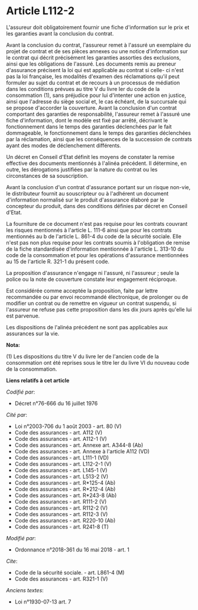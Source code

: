 # Article L112-2

L'assureur doit obligatoirement fournir une fiche d'information sur le prix et les garanties avant la conclusion du contrat. 

Avant la conclusion du contrat, l'assureur remet à l'assuré un exemplaire du projet de contrat et de ses pièces annexes ou
une notice d'information sur le contrat qui décrit précisément les garanties assorties des exclusions, ainsi que les
obligations de l'assuré. Les documents remis au preneur d'assurance précisent la loi qui est applicable au contrat si celle-
ci n'est pas la loi française, les modalités d'examen des réclamations qu'il peut formuler au sujet du contrat et de recours
à un processus de médiation dans les conditions prévues au titre V du livre Ier du code de la consommation (1), sans
préjudice pour lui d'intenter une action en justice, ainsi que l'adresse du siège social et, le cas échéant, de la succursale
qui se propose d'accorder la couverture. Avant la conclusion d'un contrat comportant des garanties de responsabilité,
l'assureur remet à l'assuré une fiche d'information, dont le modèle est fixé par arrêté, décrivant le fonctionnement dans le
temps des garanties déclenchées par le fait dommageable, le fonctionnement dans le temps des garanties déclenchées par la
réclamation, ainsi que les conséquences de la succession de contrats ayant des modes de déclenchement différents. 

Un décret en Conseil d'Etat définit les moyens de constater la remise effective des documents mentionnés à l'alinéa
précédent. Il détermine, en outre, les dérogations justifiées par la nature du contrat ou les circonstances de sa
souscription. 

Avant la conclusion d'un contrat d'assurance portant sur un risque non-vie, le distributeur fournit au souscripteur ou à
l'adhérent un document d'information normalisé sur le produit d'assurance élaboré par le concepteur du produit, dans des
conditions définies par décret en Conseil d'Etat. 

La fourniture de ce document n'est pas requise pour les contrats couvrant les risques mentionnés à l'article L. 111-6 ainsi
que pour les contrats mentionnés au b de l'article L. 861-4 du code de la sécurité sociale. Elle n'est pas non plus requise
pour les contrats soumis à l'obligation de remise de la fiche standardisée d'information mentionnée à l'article L. 313-10 du
code de la consommation et pour les opérations d'assurance mentionnées au 15 de l'article R. 321-1 du présent code. 

La proposition d'assurance n'engage ni l'assuré, ni l'assureur ; seule la police ou la note de couverture constate leur
engagement réciproque. 

Est considérée comme acceptée la proposition, faite par lettre recommandée ou par envoi recommandé électronique, de prolonger
ou de modifier un contrat ou de remettre en vigueur un contrat suspendu, si l'assureur ne refuse pas cette proposition dans
les dix jours après qu'elle lui est parvenue. 

Les dispositions de l'alinéa précédent ne sont pas applicables aux assurances sur la vie.

**Nota:**

(1) Les dispositions du titre V du livre Ier de l'ancien code de la consommation ont été reprises sous le titre Ier du livre
VI du nouveau code de la consommation.

**Liens relatifs à cet article**

_Codifié par_:

  - Décret n°76-666 du 16 juillet 1976

_Cité par_:

  - Loi n°2003-706 du 1 août 2003 - art. 80 (V)
  - Code des assurances - art. A112 (V)
  - Code des assurances - art. A112-1 (V)
  - Code des assurances - art. Annexe art. A344-8 (Ab)
  - Code des assurances - art. Annexe à l'article A112 (VD)
  - Code des assurances - art. L111-1 (VD)
  - Code des assurances - art. L112-2-1 (V)
  - Code des assurances - art. L145-1 (V)
  - Code des assurances - art. L513-2 (V)
  - Code des assurances - art. R*125-4 (Ab)
  - Code des assurances - art. R*212-4 (Ab)
  - Code des assurances - art. R*243-8 (Ab)
  - Code des assurances - art. R111-2 (V)
  - Code des assurances - art. R112-2 (V)
  - Code des assurances - art. R112-3 (V)
  - Code des assurances - art. R220-10 (Ab)
  - Code des assurances - art. R241-8 (T)

_Modifié par_:

  - Ordonnance n°2018-361 du 16 mai 2018 - art. 1

_Cite_:

  - Code de la sécurité sociale. - art. L861-4 (M)
  - Code des assurances - art. R321-1 (V)

_Anciens textes_:

  - Loi n°1930-07-13 art. 7
